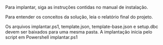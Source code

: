 Para implantar, siga as instruções contidas no manual de instalação.

Para entender os conceitos da solução, leia o relatório final do projeto.

Os arquivos implantar.ps1, template.json, template-base.json e setup.dbc devem ser baixados para uma mesma pasta. A implantação inicia pelo script em Powershell implantar.ps1
